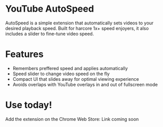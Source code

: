 # YouTube AutoSpeed

AutoSpeed is a simple extension that automatically sets videos to your desired playback speed.  Built for harcore 1x+ speed enjoyers, it also includes a slider to fine-tune video speed.

# Features
- Remembers preffered speed and applies automatically
- Speed slider to change video speed on the fly
- Compact UI that slides away for optimal viewing experience
- Avoids overlaps with YouTube overlays in and out of fullscreen mode

# Use today!
Add the extension on the Chrome Web Store: Link coming soon